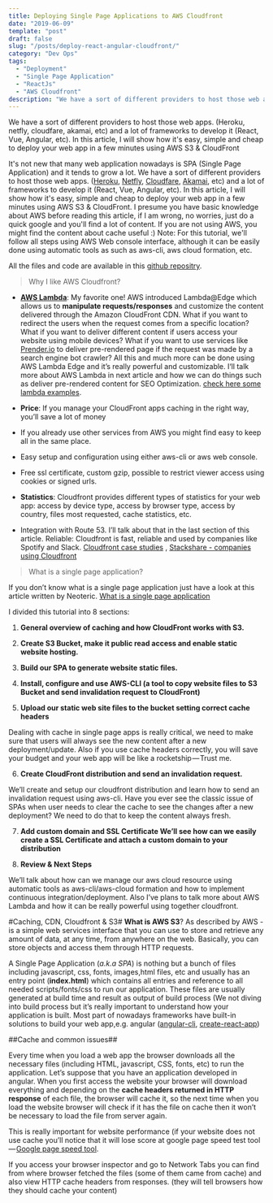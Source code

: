 ```yaml
---
title: Deploying Single Page Applications to AWS Cloudfront
date: "2019-06-09"
template: "post"
draft: false
slug: "/posts/deploy-react-angular-cloudfront/"
category: "Dev Ops"
tags:
  - "Deployment"
  - "Single Page Application"
  - "ReactJs"
  - "AWS Cloudfront"
description: "We have a sort of different providers to host those web apps. (Heroku, netfly, cloudfare, akamai, etc) and a lot of frameworks to develop it (React, Vue, Angular, etc). In this article, I will show how it's easy, simple and cheap to deploy your web app in a few minutes using AWS S3 & CloudFront"
---
```


We have a sort of different providers to host those web apps. (Heroku, netfly, cloudfare, akamai, etc) and a lot of frameworks to develop it (React, Vue, Angular, etc). In this article, I will show how it's easy, simple and cheap to deploy your web app in a few minutes using AWS S3 & CloudFront

It's not new that many web application nowadays is SPA (Single Page Application) and it tends to grow a lot.
We have a sort of different providers to host those web apps. ([Heroku](https://www.heroku.com/), [Netfly](https://www.netlify.com/), [Cloudfare](https://www.cloudflare.com/), [Akamai](https://www.akamai.com/), etc) and a lot of frameworks to develop it (React, Vue, Angular, etc). In this article, I will show how it's easy, simple and cheap to deploy your web app in a few minutes using AWS S3 & CloudFront.
I presume you have basic knowledge about AWS before reading this article, if I am wrong, no worries, just do a quick google and you'll find a lot of content. If you are not using AWS, you might find the content about cache useful :)
Note: For this tutorial, we'll follow all steps using AWS Web console interface, although it can be easily done using automatic tools as such as aws-cli, aws cloud formation, etc.

All the files and code are available in this [github repositry](https://github.com/lucashfreitas/react-angular-deploy-s3-cloudfront).

>Why I like AWS Cloudfront?


* [**AWS Lambda**](https://aws.amazon.com/lambda/): My favorite one! AWS introduced Lambda@Edge which allows us to **manipulate requests/responses** and customize the content delivered through the Amazon CloudFront CDN. What if you want to redirect the users when the request comes from a specific location? What if you want to deliver different content if users access your website using mobile devices? What if you want to use services like [Prender.io](https://prerender.io/) to deliver pre-rendered page if the request was made by a search engine bot crawler? All this and much more can be done using AWS Lambda Edge and it’s really powerful and customizable. I‘ll talk more about AWS Lambda in next article and how we can do things such as deliver pre-rendered content for SEO Optimization. [check here some lambda examples](https://docs.aws.amazon.com/AmazonCloudFront/latest/DeveloperGuide/lambda-examples.htm).

* **Price**: If you manage your CloudFront apps caching in the right way, you’ll save a lot of money

* If you already use other services from AWS you might find easy to keep all in the same place.

* Easy setup and configuration using either aws-cli or aws web console.

* Free ssl certificate, custom gzip, possible to restrict viewer access using cookies or signed urls.

* **Statistics**: Cloudfront provides different types of statistics for your web app: access by device type, access by browser type, access by country, files most requested, cache statistics, etc.

* Integration with Route 53. I’ll talk about that in the last section of this article.
Reliable: Cloudfront is fast, reliable and used by companies like Spotify and Slack. [Cloudfront case studies](https://aws.amazon.com/cloudfront/case-studies/) , [Stackshare - companies using Cloudfront](https://stackshare.io/amazon-cloudfront)

>What is a single page application?

If you don’t know what is a single page application just have a look at this article written by Neoteric. [What is a single page application](https://medium.com/@NeotericEU/single-page-application-vs-multiple-page-application-2591588efe58)


I divided this tutorial into 8 sections:

1. **General overview of caching and how CloudFront works with S3.**

2. **Create S3 Bucket, make it public read access and enable static website hosting.**

3. **Build our SPA to generate website static files.**

4. **Install, configure and use AWS-CLI (a tool to copy website files to S3 Bucket and send invalidation request to CloudFront)**

5. **Upload our static web site files to the bucket setting correct cache headers**

Dealing with cache in single page apps is really critical, we need to make sure that users will always see the new content after a new deployment/update.
Also if you use cache headers correctly, you will save your budget and your web app will be like a rocketship — Trust me.

6. **Create CloudFront distribution and send an invalidation request.**

We’ll create and setup our cloudfront distribution and learn how to send an invalidation request using aws-cli. Have you ever see the classic issue of SPAs when user needs to clear the cache to see the changes after a new deployment? We need to do that to keep the content always fresh.

7. **Add custom domain and SSL Certificate
We’ll see how can we easily create a SSL Certificate and attach a custom domain to your distribution**

8. **Review & Next Steps**

We’ll talk about how can we manage our aws cloud resource using automatic tools as aws-cli/aws-cloud formation and how to implement continuous integration/deployment. Also I’ve plans to talk more about AWS Lambda and how it can be really powerful using together cloudfront.

#Caching, CDN, Cloudfront & S3#
**What is AWS S3**? As described by AWS - is a simple web services interface that you can use to store and retrieve any amount of data, at any time, from anywhere on the web. Basically, you can store objects and access them through HTTP requests.

A Single Page Application (_a.k.a SPA_) is nothing but a bunch of files including javascript, css, fonts, images,html files, etc and usually has an entry point (**index.html**) which contains all entries and reference to all needed scripts/fonts/css to run our application. These files are usually generated at build time and result as output of build process (We not diving into build process but it’s really important to understand how your application is built. Most part of nowadays frameworks have built-in solutions to build your web app,e.g. angular ([angular-cli](https://cli.angular.io/), [create-react-app](https://github.com/facebook/create-react-app))

##Cache and common issues##

Every time when you load a web app the browser downloads all the necessary files (including HTML, javascript, CSS, fonts, etc) to run the application. Let’s suppose that you have an application developed in angular. When you first access the website your browser will download everything and depending on the **cache headers returned in HTTP response** of each file, the browser will cache it, so the next time when you load the website browser will check if it has the file on cache then it won’t be necessary to load the file from server again.

This is really important for website performance (if your website does not use cache you’ll notice that it will lose score at google page speed test tool — [Google page speed tool](https://developers.google.com/speed/pagespeed/insights/).

If you access your browser inspector and go to Network Tabs you can find from where browser fetched the files (some of them came from cache) and also view HTTP cache headers from responses. (they will tell browsers how they should cache your content)